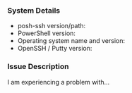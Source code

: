 <!--
Please fill in the following details so that we can help you!
-->

### System Details

- posh-ssh version/path:
- PowerShell version:
- Operating system name and version:
- OpenSSH / Putty version:

<!--
To retrieve the system details, paste the following line into PowerShell, press Enter
and then copy/paste the resulting output above.

"- posh-ssh version/path: $($m = Get-Module posh-ssh; '{0} {1} {2}' -f $m.Version,$m.PrivateData.PSData.Prerelease,$m.ModuleBase.Replace($HOME,'~'))`n- PowerShell version: $($PSVersionTable.PSVersion)`n- OS: $([System.Environment]::OSVersion)"
-->

### Issue Description

I am experiencing a problem with...
